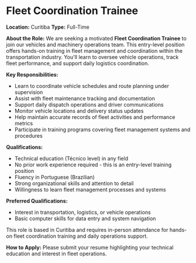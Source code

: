 # Fleet Coordination Trainee

**Location:** Curitiba
**Type:** Full-Time

**About the Role:**
We are seeking a motivated **Fleet Coordination Trainee** to join our vehicles and machinery operations team. This entry-level position offers hands-on training in fleet management and coordination within the transportation industry. You'll learn to oversee vehicle operations, track fleet performance, and support daily logistics coordination.

**Key Responsibilities:**
- Learn to coordinate vehicle schedules and route planning under supervision
- Assist with fleet maintenance tracking and documentation
- Support daily dispatch operations and driver communications
- Monitor vehicle locations and delivery status updates
- Help maintain accurate records of fleet activities and performance metrics
- Participate in training programs covering fleet management systems and procedures

**Qualifications:**
- Technical education (Técnico level) in any field
- No prior work experience required - this is an entry-level training position
- Fluency in Portuguese (Brazilian)
- Strong organizational skills and attention to detail
- Willingness to learn fleet management processes and systems

**Preferred Qualifications:**
- Interest in transportation, logistics, or vehicle operations
- Basic computer skills for data entry and system navigation

This role is based in Curitiba and requires in-person attendance for hands-on fleet coordination training and daily operations support.

**How to Apply:**
Please submit your resume highlighting your technical education and interest in fleet operations.